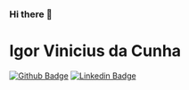 ### Hi there 👋

<!--
**Igor-Cunha20/Igor-Cunha20** is a ✨ _special_ ✨ repository because its `README.md` (this file) appears on your GitHub profile.

Here are some ideas to get you started:

- 🔭 I’m currently working on ...
- 🌱 I’m currently learning ...
- 👯 I’m looking to collaborate on ...
- 🤔 I’m looking for help with ...
- 💬 Ask me about ...
- 📫 How to reach me: ...
- 😄 Pronouns: ...
- ⚡ Fun fact: ...
-->
# Igor Vinicius da Cunha
[![Github Badge](https://img.shields.io/badge/-Github-000?style=flat-square&logo=Github&logoColor=white&link=https://github.com/Igor-Cunha20)](https://github.com/Igor-Cunha20)
[![Linkedin Badge](https://img.shields.io/badge/-LinkedIn-blue?style=flat-square&logo=Linkedin&logoColor=white&link=https://www.linkedin.com/in/igor-vinicius-cunha-80aab4156/)](https://www.linkedin.com/in/igor-vinicius-cunha-80aab4156/)
